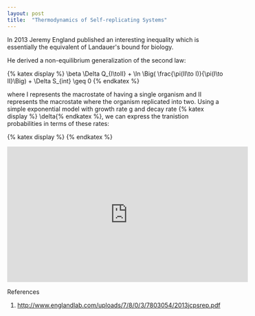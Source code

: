 ```yaml
---
layout: post
title:  "Thermodynamics of Self-replicating Systems"
---
```

In 2013 Jeremy England published an interesting inequality which is essentially the equivalent of Landauer's bound for biology.

He derived a non-equilibrium generalization of the second law:

{% katex display %}
\beta \Delta Q_{I\toII} + \ln \Big( \frac{\pi(II\to I)}{\pi(I\to II}\Big) + \Delta S_{int} \geq 0
{% endkatex %}

where I represents the macrostate of having a single organism and II represents the macrostate where the organism replicated into two. Using a simple exponential model with growth rate g and decay rate {% katex display %} \delta{% endkatex %}, we can express the tranistion probabilities in terms of these rates:

{% katex display %}
{% endkatex %}


<iframe width="560" height="315" src="https://www.youtube.com/embed/10cVVHKCRWw" frameborder="0" allow="accelerometer; autoplay; encrypted-media; gyroscope; picture-in-picture" allowfullscreen></iframe>

References
1. http://www.englandlab.com/uploads/7/8/0/3/7803054/2013jcpsrep.pdf
